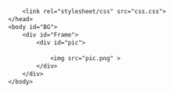 <!DOCTYPE html>
<html>
    <head>
        <meta charset="utf-8">
        <meta name="viewport" content="width=device-width, initial-scale=1, shrink-to-fit=no">

        <link rel="stylesheet/css" src="css.css">
    </head>
    <body id="BG">
        <div id="Frame">
            <div id="pic">

                <img src="pic.png" >
            </div>
        </div>
    </body>
</html>